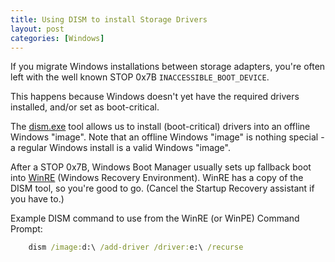 ```yaml
---
title: Using DISM to install Storage Drivers
layout: post
categories: [Windows]
---
```

If you migrate Windows installations between storage adapters, you're often left with the well known STOP 0x7B `INACCESSIBLE_BOOT_DEVICE`.

This happens because Windows doesn't yet have the required drivers installed, and/or set as boot-critical.

The [dism.exe](http://technet.microsoft.com/en-us/library/hh824971.aspx) tool allows us to install (boot-critical) drivers into an offline Windows "image". Note that an offline Windows "image" is nothing special - a regular Windows install is a valid Windows "image".

After a STOP 0x7B, Windows Boot Manager usually sets up fallback boot into [WinRE](http://technet.microsoft.com/en-us/library/cc766048.aspx) (Windows Recovery Environment). WinRE has a copy of the DISM tool, so you're good to go. (Cancel the Startup Recovery assistant if you have to.)

Example DISM command to use from the WinRE (or WinPE) Command Prompt:
```cmd
    dism /image:d:\ /add-driver /driver:e:\ /recurse
```
